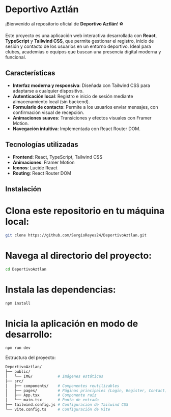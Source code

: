 # Deportivo Aztlán

¡Bienvenido al repositorio oficial de **Deportivo Aztlán**! ⚽

Este proyecto es una aplicación web interactiva desarrollada con **React**, **TypeScript** y **Tailwind CSS**, que permite gestionar el registro, inicio de sesión y contacto de los usuarios en un entorno deportivo. Ideal para clubes, academias o equipos que buscan una presencia digital moderna y funcional.

## Características

- **Interfaz moderna y responsiva**: Diseñada con Tailwind CSS para adaptarse a cualquier dispositivo.
- **Autenticación local**: Registro e inicio de sesión mediante almacenamiento local (sin backend).
- **Formulario de contacto**: Permite a los usuarios enviar mensajes, con confirmación visual de recepción.
- **Animaciones suaves**: Transiciones y efectos visuales con Framer Motion.
- **Navegación intuitiva**: Implementada con React Router DOM.

## Tecnologías utilizadas

- **Frontend**: React, TypeScript, Tailwind CSS
- **Animaciones**: Framer Motion
- **Iconos**: Lucide React
- **Routing**: React Router DOM

## Instalación

# Clona este repositorio en tu máquina local:
```bash
git clone https://github.com/SergioReyes24/DeportivoAztlan.git
```
# Navega al directorio del proyecto:
```bash
cd DeportivoAztlan
```
# Instala las dependencias:
```bash
npm install
```
# Inicia la aplicación en modo de desarrollo:
```bash
npm run dev
```
Estructura del proyecto:
```bash
DeportivoAztlan/
├── public/
│   └── IMG/           # Imágenes estáticas
├── src/
│   ├── components/    # Componentes reutilizables
│   ├── pages/         # Páginas principales (Login, Register, Contact)
│   ├── App.tsx        # Componente raíz
│   └── main.tsx       # Punto de entrada
├── tailwind.config.js # Configuración de Tailwind CSS
└── vite.config.ts     # Configuración de Vite
```
